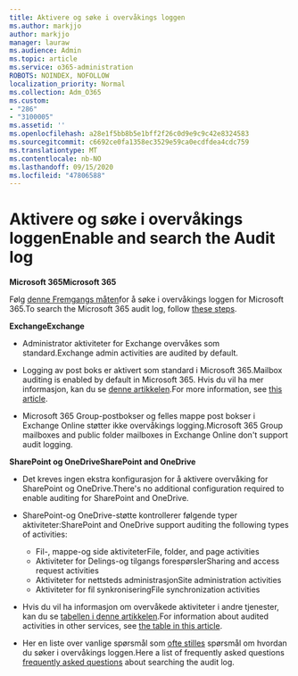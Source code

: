 ```yaml
---
title: Aktivere og søke i overvåkings loggen
ms.author: markjjo
author: markjjo
manager: lauraw
ms.audience: Admin
ms.topic: article
ms.service: o365-administration
ROBOTS: NOINDEX, NOFOLLOW
localization_priority: Normal
ms.collection: Adm_O365
ms.custom:
- "286"
- "3100005"
ms.assetid: ''
ms.openlocfilehash: a28e1f5bb8b5e1bff2f26c0d9e9c9c42e8324583
ms.sourcegitcommit: c6692ce0fa1358ec3529e59ca0ecdfdea4cdc759
ms.translationtype: MT
ms.contentlocale: nb-NO
ms.lasthandoff: 09/15/2020
ms.locfileid: "47806588"
---
```

# <a name="enable-and-search-the-audit-log"></a><span data-ttu-id="9bf6a-102">Aktivere og søke i overvåkings loggen</span><span class="sxs-lookup"><span data-stu-id="9bf6a-102">Enable and search the Audit log</span></span>

<span data-ttu-id="9bf6a-103">**Microsoft 365**</span><span class="sxs-lookup"><span data-stu-id="9bf6a-103">**Microsoft 365**</span></span>

<span data-ttu-id="9bf6a-104">Følg [denne Fremgangs måten](https://docs.microsoft.com/microsoft-365/compliance/search-the-audit-log-in-security-and-compliance#search-the-audit-log)for å søke i overvåkings loggen for Microsoft 365.</span><span class="sxs-lookup"><span data-stu-id="9bf6a-104">To search the Microsoft 365 audit log, follow [these steps](https://docs.microsoft.com/microsoft-365/compliance/search-the-audit-log-in-security-and-compliance#search-the-audit-log).</span></span>

<span data-ttu-id="9bf6a-105">**Exchange**</span><span class="sxs-lookup"><span data-stu-id="9bf6a-105">**Exchange**</span></span>

- <span data-ttu-id="9bf6a-106">Administrator aktiviteter for Exchange overvåkes som standard.</span><span class="sxs-lookup"><span data-stu-id="9bf6a-106">Exchange admin activities are audited by default.</span></span>

- <span data-ttu-id="9bf6a-107">Logging av post boks er aktivert som standard i Microsoft 365.</span><span class="sxs-lookup"><span data-stu-id="9bf6a-107">Mailbox auditing is enabled by default in Microsoft 365.</span></span> <span data-ttu-id="9bf6a-108">Hvis du vil ha mer informasjon, kan du se  [denne artikkelen](https://docs.microsoft.com/microsoft-365/compliance/enable-mailbox-auditing).</span><span class="sxs-lookup"><span data-stu-id="9bf6a-108">For more information, see  [this article](https://docs.microsoft.com/microsoft-365/compliance/enable-mailbox-auditing).</span></span>

- <span data-ttu-id="9bf6a-109">Microsoft 365 Group-postbokser og felles mappe post bokser i Exchange Online støtter ikke overvåkings logging.</span><span class="sxs-lookup"><span data-stu-id="9bf6a-109">Microsoft 365 Group mailboxes and public folder mailboxes in Exchange Online don't support audit logging.</span></span>

<span data-ttu-id="9bf6a-110">**SharePoint og OneDrive**</span><span class="sxs-lookup"><span data-stu-id="9bf6a-110">**SharePoint and OneDrive**</span></span>

- <span data-ttu-id="9bf6a-111">Det kreves ingen ekstra konfigurasjon for å aktivere overvåking for SharePoint og OneDrive.</span><span class="sxs-lookup"><span data-stu-id="9bf6a-111">There's no additional configuration required to enable auditing for SharePoint and OneDrive.</span></span>

- <span data-ttu-id="9bf6a-112">SharePoint-og OneDrive-støtte kontrollerer følgende typer aktiviteter:</span><span class="sxs-lookup"><span data-stu-id="9bf6a-112">SharePoint and OneDrive support auditing the following types of activities:</span></span>

    - <span data-ttu-id="9bf6a-113">Fil-, mappe-og side aktiviteter</span><span class="sxs-lookup"><span data-stu-id="9bf6a-113">File, folder, and page activities</span></span>
    - <span data-ttu-id="9bf6a-114">Aktiviteter for Delings-og tilgangs forespørsler</span><span class="sxs-lookup"><span data-stu-id="9bf6a-114">Sharing and access request activities</span></span>
    - <span data-ttu-id="9bf6a-115">Aktiviteter for nettsteds administrasjon</span><span class="sxs-lookup"><span data-stu-id="9bf6a-115">Site administration activities</span></span>
    - <span data-ttu-id="9bf6a-116">Aktiviteter for fil synkronisering</span><span class="sxs-lookup"><span data-stu-id="9bf6a-116">File synchronization activities</span></span>

- <span data-ttu-id="9bf6a-117">Hvis du vil ha informasjon om overvåkede aktiviteter i andre tjenester, kan du se  [tabellen i denne artikkelen](https://docs.microsoft.com/microsoft-365/compliance/search-the-audit-log-in-security-and-compliance#audited-activities).</span><span class="sxs-lookup"><span data-stu-id="9bf6a-117">For information about audited activities in other services, see  [the table in this article](https://docs.microsoft.com/microsoft-365/compliance/search-the-audit-log-in-security-and-compliance#audited-activities).</span></span>

- <span data-ttu-id="9bf6a-118">Her en liste over vanlige spørsmål som [ofte stilles](https://docs.microsoft.com/microsoft-365/compliance/search-the-audit-log-in-security-and-compliance#frequently-asked-questions) spørsmål om hvordan du søker i overvåkings loggen.</span><span class="sxs-lookup"><span data-stu-id="9bf6a-118">Here a list of frequently asked questions [frequently asked questions](https://docs.microsoft.com/microsoft-365/compliance/search-the-audit-log-in-security-and-compliance#frequently-asked-questions) about searching the audit log.</span></span>